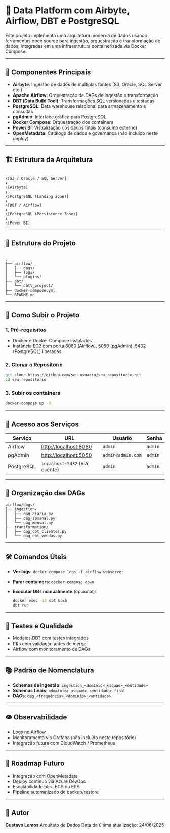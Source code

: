 # 🧱 Data Platform com Airbyte, Airflow, DBT e PostgreSQL

Este projeto implementa uma arquitetura moderna de dados usando ferramentas open source para ingestão, orquestração e transformação de dados, integradas em uma infraestrutura containerizada via Docker Compose.

---

## 📌 Componentes Principais

- **Airbyte**: Ingestão de dados de múltiplas fontes (S3, Oracle, SQL Server etc.)
- **Apache Airflow**: Orquestração de DAGs de ingestão e transformação
- **DBT (Data Build Tool)**: Transformações SQL versionadas e testadas
- **PostgreSQL**: Data warehouse relacional para armazenamento e consultas
- **pgAdmin**: Interface gráfica para PostgreSQL
- **Docker Compose**: Orquestração dos containers
- **Power BI**: Visualização dos dados finais (consumo externo)
- **OpenMetadata**: Catálogo de dados e governança (não incluído neste deploy)

---

## 🏗️ Estrutura da Arquitetura

```

\[S3 / Oracle / SQL Server]
↓
\[Airbyte]
↓
\[PostgreSQL (Landing Zone)]
↓
\[DBT / Airflow]
↓
\[PostgreSQL (Persistence Zone)]
↓
\[Power BI]

```

---

## 📁 Estrutura do Projeto

```

.
├── airflow/
│   ├── dags/
│   ├── logs/
│   └── plugins/
├── dbt/
│   └── dbt\_project/
├── docker-compose.yml
└── README.md

````

---

## 🚀 Como Subir o Projeto

### 1. Pré-requisitos

- Docker e Docker Compose instalados
- Instância EC2 com porta 8080 (Airflow), 5050 (pgAdmin), 5432 (PostgreSQL) liberadas

### 2. Clonar o Repositório

```bash
git clone https://github.com/seu-usuario/seu-repositorio.git
cd seu-repositorio
````

### 3. Subir os containers

```bash
docker-compose up -d
```

---

## 🔑 Acesso aos Serviços

| Serviço    | URL                                            | Usuário           | Senha   |
| ---------- | ---------------------------------------------- | ----------------- | ------- |
| Airflow    | [http://localhost:8080](http://localhost:8080) | `admin`           | `admin` |
| pgAdmin    | [http://localhost:5050](http://localhost:5050) | `admin@admin.com` | `admin` |
| PostgreSQL | `localhost:5432` (via cliente)                 | `admin`           | `admin` |

---

## 🧠 Organização das DAGs

```
airflow/dags/
├── ingestion/
│   ├── dag_diaria.py
│   ├── dag_semanal.py
│   └── dag_mensal.py
├── transformation/
│   ├── dag_dbt_clientes.py
│   └── dag_dbt_vendas.py
```

---

## 🛠️ Comandos Úteis

* **Ver logs**:
  `docker-compose logs -f airflow-webserver`

* **Parar containers**:
  `docker-compose down`

* **Executar DBT manualmente** (opcional):

  ```bash
  docker exec -it dbt bash
  dbt run
  ```

---

## 🧪 Testes e Qualidade

* Modelos DBT com testes integrados
* PRs com validação antes de merge
* Airflow com monitoramento de DAGs

---

## 📚 Padrão de Nomenclatura

* **Schemas de ingestão**: `ingestion_<domínio>_<squad>_<entidade>`
* **Schemas finais**: `<domínio>_<squad>_<entidade>_final`
* **DAGs**: `dag_<frequência>_<domínio>_<entidade>`

---

## 👁️ Observabilidade

* Logs no Airflow
* Monitoramento via Grafana (não incluído neste repositório)
* Integração futura com CloudWatch / Prometheus

---

## 📌 Roadmap Futuro

* Integração com OpenMetadata
* Deploy contínuo via Azure DevOps
* Escalabilidade para ECS ou EKS
* Pipeline automatizado de backup/restore

---

## 👤 Autor

**Gustavo Lemos**
Arquiteto de Dados
Data da última atualização: 24/06/2025


```
